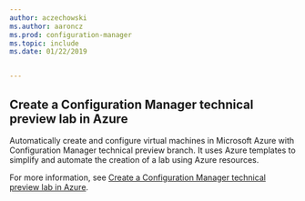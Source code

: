 ```yaml
---
author: aczechowski
ms.author: aaroncz
ms.prod: configuration-manager
ms.topic: include
ms.date: 01/22/2019


---
```


## <a name="bkmk_azurevm"></a> Create a Configuration Manager technical preview lab in Azure
<!--3556017-->

Automatically create and configure virtual machines in Microsoft Azure with Configuration Manager technical preview branch. It uses Azure templates to simplify and automate the creation of a lab using Azure resources.

For more information, see [Create a Configuration Manager technical preview lab in Azure](../../../azure-template.md). 

